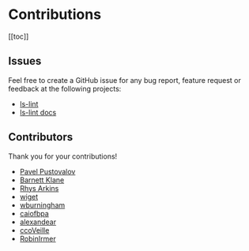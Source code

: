 # Contributions

[[toc]]

## Issues

Feel free to create a GitHub issue for any bug report, feature request or feedback at the following projects:

- [ls-lint](https://github.com/loeffel-io/ls-lint/issues)
- [ls-lint docs](https://github.com/ls-lint/docs/issues)

## Contributors

Thank you for your contributions!

- [Pavel Pustovalov](https://github.com/pustovalov)
- [Barnett Klane](https://github.com/barnett)
- [Rhys Arkins](https://github.com/rarkins)
- [wiget](https://github.com/wiget)
- [wburningham](https://github.com/wburningham)
- [caiofbpa](https://github.com/caiofbpa)
- [alexandear](https://github.com/alexandear)
- [ccoVeille](https://github.com/ccoVeille)
- [RobinIrmer](https://github.com/RobinIrmer)
